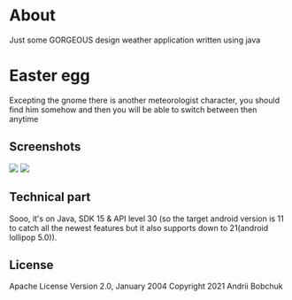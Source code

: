 # About
Just some GORGEOUS design weather application written using java

# Easter egg
Excepting the gnome there is another meteorologist character, you should find him somehow and then you will be able to switch between then anytime

## Screenshots
![](/screenshots/s0.png)
![](/screenshots/s.png)


## Technical part
Sooo, it's on Java, SDK 15 & API level 30 (so the target android version is 11 to catch all the newest features but it also supports down to 21(android lollipop 5.0)).

## License
Apache License
Version 2.0, January 2004
Copyright 2021 Andrii Bobchuk
